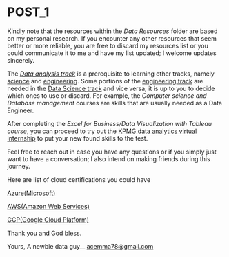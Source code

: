 # POST_1

Kindly note that the resources within the *Data Resources* folder are based on my personal research. If you encounter any other resources that seem better or more reliable, you are free to discard my resources list or you could communicate it to me and have my list updated; I welcome updates sincerely.

The [*Data analysis track*](https://github.com/Acemma78/Data_Roadmap/blob/master/Analysis.md#a-skills-needed) is a prerequisite to learning other tracks, namely [science](https://github.com/Acemma78/Data_Roadmap/blob/master/Science.md#data-science-track) and [engineering](https://github.com/Acemma78/Data_Roadmap/blob/master/Engineering.md#resources). Some portions of the [engineering track](https://github.com/Acemma78/Data_Roadmap/blob/master/Engineering.md#resources) are needed in the [Data Science track](https://github.com/Acemma78/Data_Roadmap/blob/master/Science.md#data-science-track) and vice versa; it is up to you to decide which ones to use or discard. For example, the *Computer science and Database management* courses are skills that are usually needed as a Data Engineer.

After completing the *Excel for Business/Data Visualization with Tableau course*, you can proceed to try out the [KPMG data analytics virtual internship](https://www.theforage.com/virtual-internships/theme/m7W4GMqeT3bh9Nb2c/KPMG-Data-Analytics-Virtual-Internship) to put your new found skills to the test. 

Feel free to reach out in case you have any questions or if you simply just want to have a conversation; I also intend on making friends during this journey.

Here are list of cloud certifications you could have

[Azure(Microsoft)](https://docs.microsoft.com/en-us/learn/certifications/browse/)

[AWS(Amazon Web Services)](https://aws.amazon.com/certification/exams/)


[GCP(Google Cloud Platform)](https://cloud.google.com/certification#certification_paths)



Thank you and God bless.

Yours,
A newbie data guy__
acemma78@gmail.com


